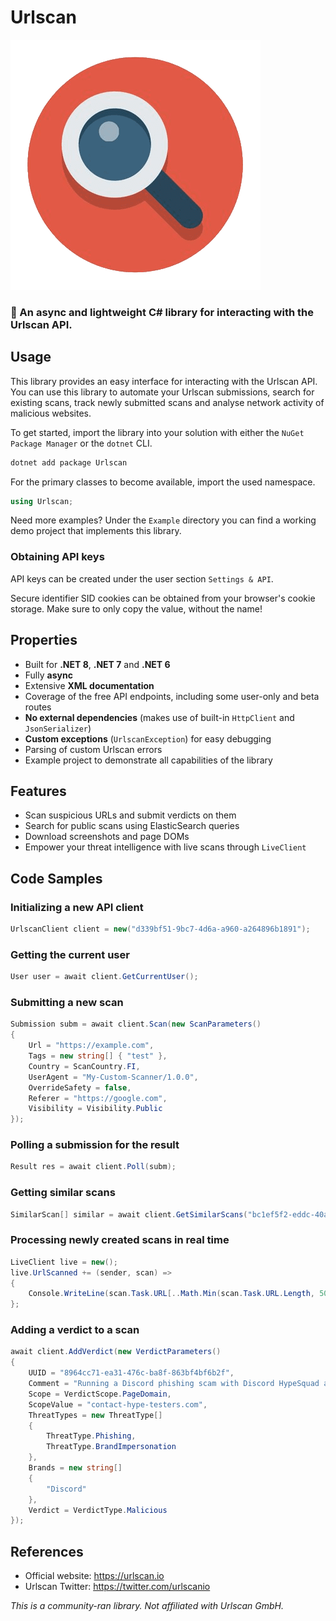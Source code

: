 # Urlscan

![](https://raw.githubusercontent.com/actually-akac/Urlscan/master/Urlscan/icon.png)

### 🔎 An async and lightweight C# library for interacting with the Urlscan API.

## Usage
This library provides an easy interface for interacting with the Urlscan API.
You can use this library to automate your Urlscan submissions, search for existing scans, track newly submitted scans and analyse network activity of malicious websites.

To get started, import the library into your solution with either the `NuGet Package Manager` or the `dotnet` CLI.
```rust
dotnet add package Urlscan
```

For the primary classes to become available, import the used namespace.
```csharp
using Urlscan;
```

Need more examples? Under the `Example` directory you can find a working demo project that implements this library.

### Obtaining API keys
API keys can be created under the user section `Settings & API`.

Secure identifier SID cookies can be obtained from your browser's cookie storage. Make sure to only copy the value, without the name! 

## Properties
- Built for **.NET 8**, **.NET 7** and **.NET 6**
- Fully **async**
- Extensive **XML documentation**
- Coverage of the free API endpoints, including some user-only and beta routes
- **No external dependencies** (makes use of built-in `HttpClient` and `JsonSerializer`)
- **Custom exceptions** (`UrlscanException`) for easy debugging
- Parsing of custom Urlscan errors
- Example project to demonstrate all capabilities of the library

## Features
- Scan suspicious URLs and submit verdicts on them
- Search for public scans using ElasticSearch queries
- Download screenshots and page DOMs
- Empower your threat intelligence with live scans through `LiveClient`

## Code Samples

### Initializing a new API client
```csharp
UrlscanClient client = new("d339bf51-9bc7-4d6a-a960-a264896b1891");
```

### Getting the current user
```csharp
User user = await client.GetCurrentUser();
```

### Submitting a new scan
```csharp
Submission subm = await client.Scan(new ScanParameters()
{
    Url = "https://example.com",
    Tags = new string[] { "test" },
    Country = ScanCountry.FI,
    UserAgent = "My-Custom-Scanner/1.0.0",
    OverrideSafety = false,
    Referer = "https://google.com",
    Visibility = Visibility.Public
});
```

### Polling a submission for the result
```csharp
Result res = await client.Poll(subm);
```

### Getting similar scans
```csharp
SimilarScan[] similar = await client.GetSimilarScans("bc1ef5f2-eddc-40ae-86c9-fb5894b5d1f2");
```

### Processing newly created scans in real time
```csharp
LiveClient live = new();
live.UrlScanned += (sender, scan) =>
{
    Console.WriteLine(scan.Task.URL[..Math.Min(scan.Task.URL.Length, 50)]);
};
```

### Adding a verdict to a scan
```csharp
await client.AddVerdict(new VerdictParameters()
{
    UUID = "8964cc71-ea31-476c-ba8f-863bf4bf6b2f",
    Comment = "Running a Discord phishing scam with Discord HypeSquad as their target.",
    Scope = VerdictScope.PageDomain,
    ScopeValue = "contact-hype-testers.com",
    ThreatTypes = new ThreatType[]
    {
        ThreatType.Phishing,
        ThreatType.BrandImpersonation
    },
    Brands = new string[]
    {
        "Discord"
    },
    Verdict = VerdictType.Malicious
});
```

## References
- Official website: https://urlscan.io
- Urlscan Twitter: https://twitter.com/urlscanio

*This is a community-ran library. Not affiliated with Urlscan GmbH.*